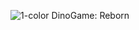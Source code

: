 ![1-color](https://github.com/user-attachments/assets/5db68e2f-45d4-4194-9f25-2cdcd2f62ae9)   DinoGame: Reborn
